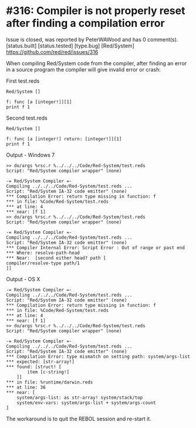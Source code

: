
#316: Compiler is not properly reset after finding a compilation error
================================================================================
Issue is closed, was reported by PeterWAWood and has 0 comment(s).
[status.built] [status.tested] [type.bug] [Red/System]
<https://github.com/red/red/issues/316>

When compiling Red/System code from the compiler, after finding an error in a source program the compiler will give invalid error or crash:

First test.reds

``` rebol
Red/System []

f: func [a [integer!]][1]
print f 1
```

Second test.reds

``` rebol
Red/System []

f: func [a [integer!] return: [integer!]][1]
print f 1
```

Output - Windows 7

```
>> do/args %rsc.r %../../../Code/Red-System/test.reds
Script: "Red/System compiler wrapper" (none)

-= Red/System Compiler =-
Compiling ../../../Code/Red-System/test.reds ...
Script: "Red/System IA-32 code emitter" (none)
*** Compilation Error: return type missing in function: f
*** in file: %Code/Red-System/test.reds
*** at line: 4
*** near: [f 1]
>> do/args %rsc.r %../../../Code/Red-System/test.reds
Script: "Red/System compiler wrapper" (none)

-= Red/System Compiler =-
Compiling ../../../Code/Red-System/test.reds ...
Script: "Red/System IA-32 code emitter" (none)
*** Compiler Internal Error: Script Error : Out of range or past end
*** Where: resolve-path-head
*** Near:  [second either head? path [
compiler/resolve-type path/1
]]

```

Output - OS X

```
-= Red/System Compiler =- 
Compiling ../../../Code/Red-System/test.reds ...
Script: "Red/System IA-32 code emitter" (none)
*** Compilation Error: return type missing in function: f 
*** in file: %Code/Red-System/test.reds 
*** at line: 4 
*** near: [f 1]
>> do/args %rsc.r %../../../Code/Red-System/test.reds
Script: "Red/System compiler wrapper" (none)

-= Red/System Compiler =- 
Compiling ../../../Code/Red-System/test.reds ...
Script: "Red/System IA-32 code emitter" (none)
*** Compilation Error: type mismatch on setting path: system/args-list 
*** expected: [str-array!] 
*** found: [struct! [
        item [c-string!]
    ]] 
*** in file: %runtime/darwin.reds 
*** at line: 36 
*** near: [
    system/args-list: as str-array! system/stack/top 
    system/env-vars: system/args-list + system/args-count
]
```

The workaround is to quit the REBOL session and re-start it.



